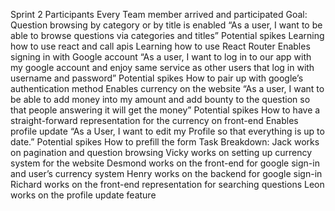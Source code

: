 Sprint 2
Participants
Every Team member arrived and participated
Goal:
Question browsing by category or by title is enabled
“As a user, I want to be able to browse questions via categories and titles”
Potential spikes
Learning how to use react and call apis
Learning how to use React Router
Enables signing in with Google account
“As a user, I want to log in to our app with my google account and enjoy same service as other users that log in with username and password”
Potential spikes
How to pair up with google’s authentication method
Enables currency on the website
“As a user, I want to be able to add money into my amount and add bounty to the question so that people answering it will get the money”
Potential spikes
How to have a straight-forward representation for the currency on front-end
Enables profile update
“As a User, I want to edit my Profile so that everything is up to date.”
Potential spikes
How to prefill the form
Task Breakdown:
Jack works on pagination and question browsing
Vicky works on setting up currency system for the website
Desmond works on the front-end for google sign-in and user’s currency system
Henry works on the backend for google sign-in
Richard works on the front-end representation for searching questions
Leon works on the profile update feature
